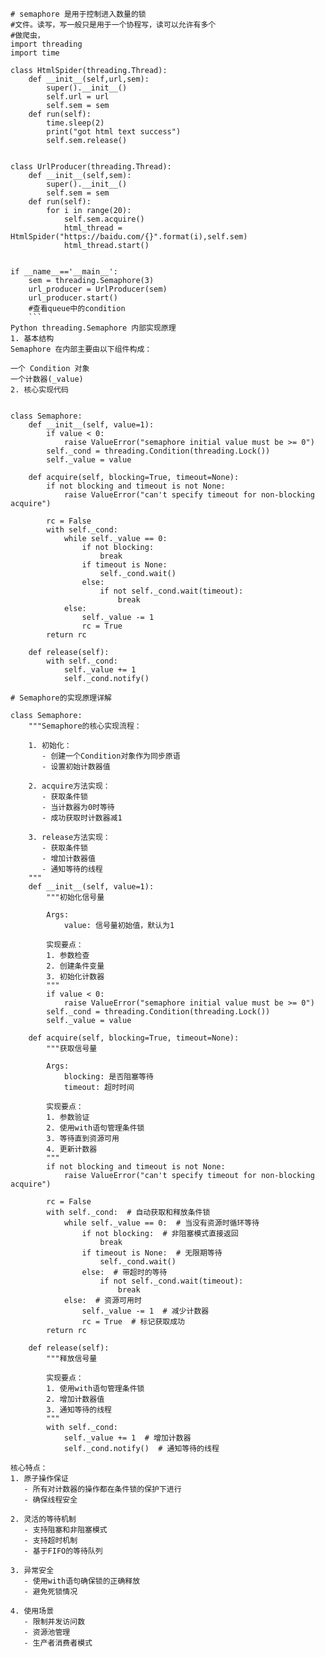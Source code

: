 ```
# semaphore 是用于控制进入数量的锁
#文件。读写，写一般只是用于一个协程写，读可以允许有多个
#做爬虫，
import threading
import time

class HtmlSpider(threading.Thread):
    def __init__(self,url,sem):
        super().__init__()
        self.url = url
        self.sem = sem
    def run(self):
        time.sleep(2)
        print("got html text success")
        self.sem.release()


class UrlProducer(threading.Thread):
    def __init__(self,sem):
        super().__init__()
        self.sem = sem
    def run(self):
        for i in range(20):
            self.sem.acquire()
            html_thread = HtmlSpider("https://baidu.com/{}".format(i),self.sem)
            html_thread.start()


if __name__=='__main__':
    sem = threading.Semaphore(3)
    url_producer = UrlProducer(sem)
    url_producer.start()
    #查看queue中的condition
    ```
Python threading.Semaphore 内部实现原理
1. 基本结构
Semaphore 在内部主要由以下组件构成：

一个 Condition 对象
一个计数器(_value)
2. 核心实现代码


class Semaphore:
    def __init__(self, value=1):
        if value < 0:
            raise ValueError("semaphore initial value must be >= 0")
        self._cond = threading.Condition(threading.Lock())
        self._value = value

    def acquire(self, blocking=True, timeout=None):
        if not blocking and timeout is not None:
            raise ValueError("can't specify timeout for non-blocking acquire")
        
        rc = False
        with self._cond:
            while self._value == 0:
                if not blocking:
                    break
                if timeout is None:
                    self._cond.wait()
                else:
                    if not self._cond.wait(timeout):
                        break
            else:
                self._value -= 1
                rc = True
        return rc

    def release(self):
        with self._cond:
            self._value += 1
            self._cond.notify()

# Semaphore的实现原理详解

class Semaphore:
    """Semaphore的核心实现流程：
    
    1. 初始化：
       - 创建一个Condition对象作为同步原语
       - 设置初始计数器值
    
    2. acquire方法实现：
       - 获取条件锁
       - 当计数器为0时等待
       - 成功获取时计数器减1
    
    3. release方法实现：
       - 获取条件锁
       - 增加计数器值
       - 通知等待的线程
    """
    def __init__(self, value=1):
        """初始化信号量
        
        Args:
            value: 信号量初始值，默认为1
            
        实现要点：
        1. 参数检查
        2. 创建条件变量
        3. 初始化计数器
        """
        if value < 0:
            raise ValueError("semaphore initial value must be >= 0")
        self._cond = threading.Condition(threading.Lock())
        self._value = value

    def acquire(self, blocking=True, timeout=None):
        """获取信号量
        
        Args:
            blocking: 是否阻塞等待
            timeout: 超时时间
            
        实现要点：
        1. 参数验证
        2. 使用with语句管理条件锁
        3. 等待直到资源可用
        4. 更新计数器
        """
        if not blocking and timeout is not None:
            raise ValueError("can't specify timeout for non-blocking acquire")
        
        rc = False
        with self._cond:  # 自动获取和释放条件锁
            while self._value == 0:  # 当没有资源时循环等待
                if not blocking:  # 非阻塞模式直接返回
                    break
                if timeout is None:  # 无限期等待
                    self._cond.wait()
                else:  # 带超时的等待
                    if not self._cond.wait(timeout):
                        break
            else:  # 资源可用时
                self._value -= 1  # 减少计数器
                rc = True  # 标记获取成功
        return rc

    def release(self):
        """释放信号量
        
        实现要点：
        1. 使用with语句管理条件锁
        2. 增加计数器值
        3. 通知等待的线程
        """
        with self._cond:
            self._value += 1  # 增加计数器
            self._cond.notify()  # 通知等待的线程

核心特点：
1. 原子操作保证
   - 所有对计数器的操作都在条件锁的保护下进行
   - 确保线程安全

2. 灵活的等待机制
   - 支持阻塞和非阻塞模式
   - 支持超时机制
   - 基于FIFO的等待队列

3. 异常安全
   - 使用with语句确保锁的正确释放
   - 避免死锁情况

4. 使用场景
   - 限制并发访问数
   - 资源池管理
   - 生产者消费者模式
````